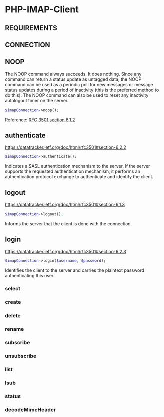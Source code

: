 # PHP-IMAP-Client
## REQUIREMENTS
## CONNECTION
## NOOP
The NOOP command always succeeds.  It does nothing. Since any command can return a status update as untagged data, the NOOP command can be used as a periodic poll for new messages or message status updates during a period of inactivity (this is the preferred method to do this). The NOOP command can also be used to reset any inactivity autologout timer on the server.
```php
$imapConnection->noop();
```
Reference: [RFC 3501 section 6.1.2](https://datatracker.ietf.org/doc/html/rfc3501#section-6.1.2)
## authenticate
https://datatracker.ietf.org/doc/html/rfc3501#section-6.2.2
```php
$imapConnection->authenticate();
```
Indicates a SASL authentication mechanism to the server. If the server supports the requested authentication mechanism, it performs an authentication protocol exchange to authenticate and identify the client.
## logout
https://datatracker.ietf.org/doc/html/rfc3501#section-6.1.3
```php
$imapConnection->logout();
```
Informs the server that the client is done with the connection.
## login
https://datatracker.ietf.org/doc/html/rfc3501#section-6.2.3
```php
$imapConnection->login($username, $password);
```
Identifies the client to the server and carries the plaintext password authenticating this user.
### select
### create
### delete
### rename
### subscribe
### unsubscribe
### list
### lsub
### status
### decodeMimeHeader
